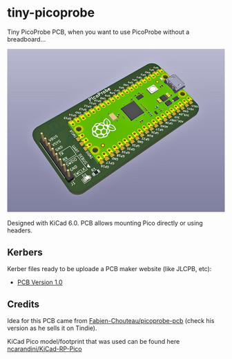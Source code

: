 # tiny-picoprobe
Tiny PicoProbe PCB, when you want to use PicoProbe without a breadboard...

![Tiny PicoProbe PCB](images/tiny-picoprobe.png)

Designed with KiCad 6.0.  PCB allows mounting Pico directly or using headers.

## Kerbers
Kerber files ready to be uploade a PCB maker website (like JLCPB, etc):
* [PCB Version 1.0](kerbers/tiny-picoprobe-v1.zip)

## Credits
Idea for this PCB came from [Fabien-Chouteau/picoprobe-pcb](/Fabien-Chouteau/picoprobe-pcb) (check his version as he sells it on Tindie).

KiCad Pico model/footprint that was used can be found here [ncarandini/KiCad-RP-Pico](/ncarandini/KiCad-RP-Pico)
